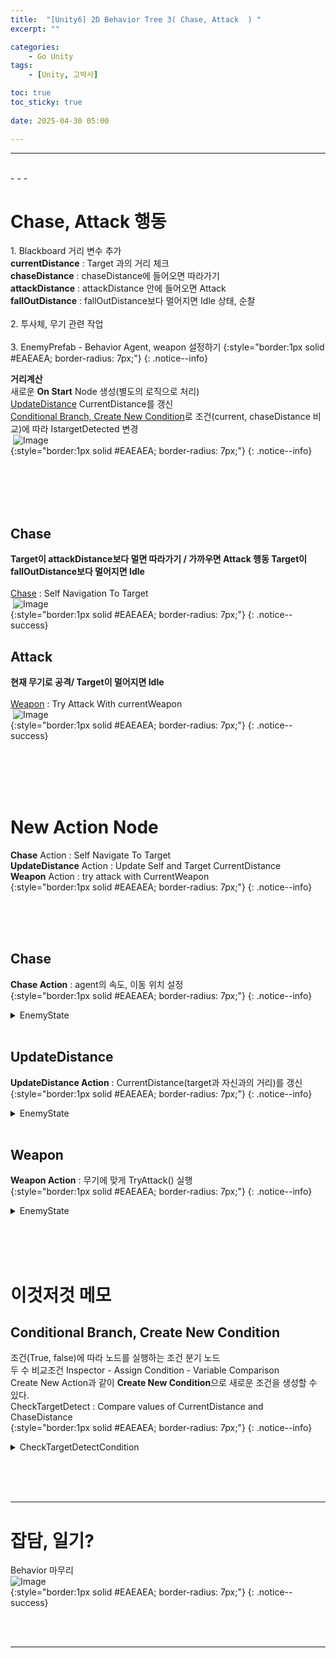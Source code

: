 ```yaml
---
title:  "[Unity6] 2D Behavior Tree 3( Chase, Attack  ) "
excerpt: ""

categories:
    - Go Unity
tags:
    - [Unity, 고박사]

toc: true
toc_sticky: true
 
date: 2025-04-30 05:00

---
```

- - -


<br>
- - - 

# Chase, Attack 행동
1.&nbsp;Blackboard 거리 변수 추가  
**currentDistance** : Target 과의 거리 체크  
**chaseDistance** : chaseDistance에 들어오면 따라가기  
**attackDistance** : attackDistance 안에 들어오면 Attack  
**fallOutDistance** : fallOutDistance보다 멀어지면 Idle 상태, 순찰  
&nbsp;  
2.&nbsp;투사체, 무기 관련 작업  
&nbsp;  
3.&nbsp;EnemyPrefab - Behavior Agent, weapon 설정하기
{:style="border:1px solid #EAEAEA; border-radius: 7px;"}
{: .notice--info}  


**거리계산**  
새로운 **On Start** Node 생성(별도의 로직으로 처리)  
[UpdateDistance](https://levell1.github.io/go%20unity/GoUnityBehavior3/#updatedistance) CurrentDistance를 갱신  
[Conditional Branch, Create New Condition](https://levell1.github.io/go%20unity/GoUnityBehavior3/#conditional-branch-create-new-condition)로 조건(current, chaseDistance 비교)에 따라 IstargetDetected 변경  
&nbsp;![Image](https://github.com/levell1/levell1.github.io/blob/main/Image/Unity6_AiNav/Behavior3_1.png?raw=true)   
{:style="border:1px solid #EAEAEA; border-radius: 7px;"}
{: .notice--info}  


<br><br><br><br>

## Chase
**Target이 attackDistance보다 멀면 따라가기 / 가까우면 Attack 행동 Target이 fallOutDistance보다 멀어지면 Idle**  
&nbsp;  
[Chase](https://levell1.github.io/go%20unity/GoUnityBehavior3/#chase-1) : Self Navigation To Target  
&nbsp;![Image](https://github.com/levell1/levell1.github.io/blob/main/Image/Unity6_AiNav/Behavior2_Chase.png?raw=true)   
{:style="border:1px solid #EAEAEA; border-radius: 7px;"}
{: .notice--success}  

## Attack
**현재 무기로 공격/ Target이 멀어지면 Idle**  
&nbsp;  
[Weapon](https://levell1.github.io/go%20unity/GoUnityBehavior3/#weapon) : Try Attack With currentWeapon  
&nbsp;![Image](https://github.com/levell1/levell1.github.io/blob/main/Image/Unity6_AiNav/Behavior2_Attack.png?raw=true)   
{:style="border:1px solid #EAEAEA; border-radius: 7px;"}
{: .notice--success}  


<br><br><br><br>

# New Action Node
**Chase** Action : Self Navigate To Target  
**UpdateDistance** Action : Update Self and Target CurrentDistance  
**Weapon** Action : try attack with CurrentWeapon  
{:style="border:1px solid #EAEAEA; border-radius: 7px;"}
{: .notice--info}  

<br><br><br>

## Chase
**Chase Action** : agent의 속도, 이동 위치 설정  
{:style="border:1px solid #EAEAEA; border-radius: 7px;"}
{: .notice--info} 

<details>
<summary>EnemyState</summary>
<div class="notice--primary" markdown="1"> 

```c# 
using System;
using Unity.Behavior;
using UnityEngine;
using Action = Unity.Behavior.Action;
using Unity.Properties;
using UnityEngine.AI;

[Serializable, GeneratePropertyBag]
[NodeDescription(name: "Chase", story: "[Self] Navigate To [Target]", category: "Action", id: "1b2920d167edfa9124c5af5b723e5a4d")]
public partial class ChaseAction : Action
{
    [SerializeReference] public BlackboardVariable<GameObject> Self;
    [SerializeReference] public BlackboardVariable<GameObject> Target;

    private NavMeshAgent agent;

    protected override Status OnStart()
    {
        agent = Self.Value.GetComponent<NavMeshAgent>();
        agent.speed = 5f;
        agent.SetDestination(Target.Value.transform.position);

        return Status.Running;
    }
}
```
</div>
</details>

<br>

## UpdateDistance
**UpdateDistance Action** : CurrentDistance(target과 자신과의 거리)를 갱신  
{:style="border:1px solid #EAEAEA; border-radius: 7px;"}
{: .notice--info}

<details>
<summary>EnemyState</summary>
<div class="notice--primary" markdown="1"> 

```c# 
using System;
using Unity.Behavior;
using UnityEngine;
using Action = Unity.Behavior.Action;
using Unity.Properties;

[Serializable, GeneratePropertyBag]
[NodeDescription(name: "UpdateDistance", story: "Update [Self] and [Target] [CurrentDistance]", category: "Action", id: "4e20c120715722a8167532f3cb55152d")]
public partial class UpdateDistanceAction : Action
{
    [SerializeReference] public BlackboardVariable<GameObject> Self;
    [SerializeReference] public BlackboardVariable<GameObject> Target;
    [SerializeReference] public BlackboardVariable<float> CurrentDistance;

    protected override Status OnUpdate()
    {
        CurrentDistance.Value = Vector2.Distance(Self.Value.transform.position, Target.Value.transform.position);

        return Status.Success;
    }
}


```
</div>
</details>

<br>

## Weapon
**Weapon Action** : 무기에 맞게 TryAttack() 실행  
{:style="border:1px solid #EAEAEA; border-radius: 7px;"}
{: .notice--info}

<details>
<summary>EnemyState</summary>
<div class="notice--primary" markdown="1"> 

```c# 
using System;
using Unity.Behavior;
using UnityEngine;
using Action = Unity.Behavior.Action;
using Unity.Properties;

[Serializable, GeneratePropertyBag]
[NodeDescription(name: "Weapon", story: "try attack with [CurrentWeapon]", category: "Action", id: "c4825c53b5e000692e69d1965c1a4f14")]
public partial class WeaponAction : Action
{
    [SerializeReference] public BlackboardVariable<WeaponBase> CurrentWeapon;

    protected override Status OnUpdate()
    {
        CurrentWeapon.Value.TryAttack();
        return Status.Success;
    }
}
```
</div>
</details>

<br><br><br>

# 이것저것 메모

## Conditional Branch, Create New Condition
조건(True, false)에 따라 노드를 실행하는 조건 분기 노드  
두 수 비교조건 Inspector - Assign Condition - Variable Comparison  
Create New Action과 같이 **Create New Condition**으로 새로운 조건을 생성할 수 있다.  
CheckTargetDetect : Compare values of CurrentDistance and ChaseDistance  
{:style="border:1px solid #EAEAEA; border-radius: 7px;"}
{: .notice--info}  

<details>
<summary>CheckTargetDetectCondition</summary>
<div class="notice--primary" markdown="1"> 

```c# 
using System;
using Unity.Behavior;
using UnityEngine;

[Serializable, Unity.Properties.GeneratePropertyBag]
[Condition(name: "CheckTargetDetect", story: "Compare values of [CurrentDistance] and [ChaseDistance]", category: "Conditions", id: "d502e9fb2afcf10ac06045774d095dd5")]
public partial class CheckTargetDetectCondition : Condition
{
    [SerializeReference] public BlackboardVariable<float> CurrentDistance;
    [SerializeReference] public BlackboardVariable<float> ChaseDistance;

    
    public override bool IsTrue()
    {
        if (CurrentDistance.Value <= ChaseDistance.Value)
        {
            return true;
        }

        return false;
    }
}

```
</div>
</details>


<br><br><br>
- - - 

# 잡담, 일기?
Behavior 마무리  
![Image](https://github.com/levell1/levell1.github.io/blob/main/Image/Unity6_AiNav/Behavior.png?raw=true)   
{:style="border:1px solid #EAEAEA; border-radius: 7px;"}
{: .notice--success}  


<br><br>
- - -